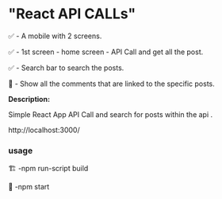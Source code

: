 # "React API CALLs"

✅ - A mobile with 2 screens.

✅ - 1st screen - home screen -  API Call and get all the post.

✅ - Search bar to search the posts.

🚩 - Show all the comments that are linked to the specific posts.


**Description:**

Simple React App API Call and search for posts within the api .

http://localhost:3000/



### usage 

🏗️ -npm run-script build

📛 -npm start